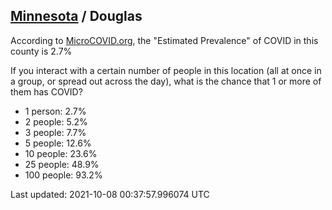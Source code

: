 
## [Minnesota](/united-states/minnesota) / Douglas

According to [MicroCOVID.org](http://microcovid.org),
the "Estimated Prevalence" of COVID in this county is 2.7%

If you interact with a certain number of people in this location
(all at once in a group, or spread out across the day), what is the chance that
1 or more of them has COVID?

- 1 person: 2.7%
- 2 people: 5.2%
- 3 people: 7.7%
- 5 people: 12.6%
- 10 people: 23.6%
- 25 people: 48.9%
- 100 people: 93.2%

Last updated: 2021-10-08 00:37:57.996074 UTC
